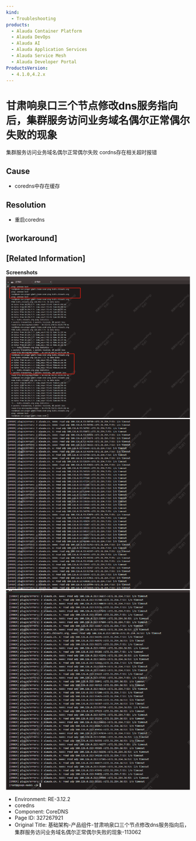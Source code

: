 ```yaml
---
kind:
  - Troubleshooting
products:
  - Alauda Container Platform
  - Alauda DevOps
  - Alauda AI
  - Alauda Application Services
  - Alauda Service Mesh
  - Alauda Developer Portal
ProductsVersion:
  - 4.1.0,4.2.x
---
```

<!-- A type of document that involves encountering a fault, diagnosing it, performing root cause analysis, and providing solutions. -->

# 甘肃响泉口三个节点修改dns服务指向后，集群服务访问业务域名偶尔正常偶尔失败的现象

集群服务访问业务域名偶尔正常偶尔失败 cordns存在相关超时报错

## Cause
- coredns中存在缓存

## Resolution
- 重启coredns

## [workaround]

## [Related Information]
**Screenshots**
![](assets/ji-chu-jia-gou-chan-pin-zu-jian-gan-su-xiang-quan-kou-san-ge-jie-dian-xiu-gai-dn/1752634296_99781_d0d0d9_1.png)![](assets/ji-chu-jia-gou-chan-pin-zu-jian-gan-su-xiang-quan-kou-san-ge-jie-dian-xiu-gai-dn/1752634296_99781_252ba3_2.png)![](assets/ji-chu-jia-gou-chan-pin-zu-jian-gan-su-xiang-quan-kou-san-ge-jie-dian-xiu-gai-dn/1752634296_99781_eac0f8_3.png)
- Environment: RE-3.12.2
- coredns
- Component: CoreDNS
- Page ID: 327267921
- Original Title: 基础架构-产品组件-甘肃响泉口三个节点修改dns服务指向后，集群服务访问业务域名偶尔正常偶尔失败的现象-113062
